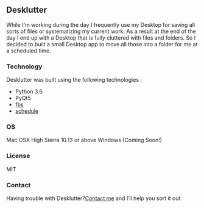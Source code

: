## Desklutter

While I'm working during the day I frequently use my Desktop for saving all sorts of files or systematizing my current work. As a result at the end of the day I end up with a Desktop that is fully cluttered with files and folders. So I decided to built a small Desktop app to move all those into a folder for me at a scheduled time.

### Technology

Desklutter was built using the following technologies : 
- Python 3.6 
- PyQt5 
- [fbs](https://build-system.fman.io/)
- [schedule](http://schedule.readthedocs.io/en/stable/)

### OS

Mac OSX High Sierra 10.13 or above 
Windows (Coming Soon!)

### License
MIT


### Contact

Having trouble with Desklutter?[Contact me](http://ivaylo.xyz/) and I’ll help you sort it out.

